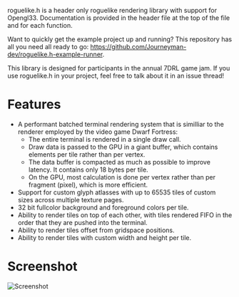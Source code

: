 roguelike.h is a header only roguelike rendering library with support for Opengl33. Documentation is provided in the header file at the top of the file and for each function.

Want to quickly get the example project up and running? This repository has all you need all ready to go: https://github.com/Journeyman-dev/roguelike.h-example-runner.

This library is designed for participants in the annual 7DRL game jam. If you use roguelike.h in your project, feel free to talk about it in an issue thread!

# Features

- A performant batched terminal rendering system that is similliar to the renderer employed by the video game Dwarf Fortress:
  - The entire terminal is rendered in a single draw call.
  - Draw data is passed to the GPU in a giant buffer, which contains elements per tile rather than per vertex.
  - The data buffer is compacted as much as possible to improve latency. It contains only 18 bytes per tile.
  - On the GPU, most calculation is done per vertex rather than per fragment (pixel), which is more efficient.
- Support for custom glyph atlasses with up to 65535 tiles of custom sizes across multiple texture pages.
- 32 bit fullcolor background and foreground colors per tile.
- Ability to render tiles on top of each other, with tiles rendered FIFO in the order that they are pushed into the terminal.
- Ability to render tiles offset from gridspace positions.
- Ability to render tiles with custom width and height per tile.

# Screenshot

![Screenshot](https://user-images.githubusercontent.com/60055347/162460417-d6114d2f-2386-4eae-ad15-e2db4062a078.png)
